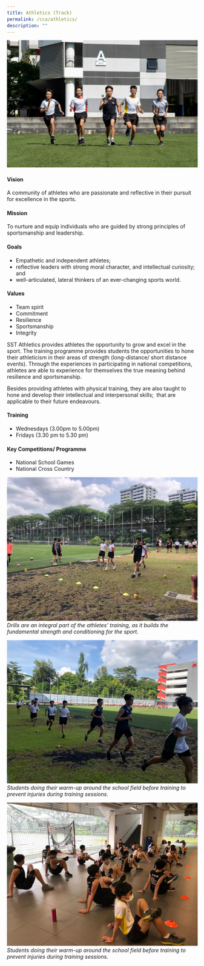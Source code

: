```yaml
---
title: Athletics (Track)
permalink: /cca/athletics/
description: ""
---
```

![](/images/CCA/cca_athletics%20cover.jpeg)
#### Vision
A community of athletes who are passionate and reflective in their pursuit for excellence in the sports.

#### Mission
To nurture and equip individuals who are guided by strong principles of sportsmanship and leadership.

#### Goals
*   Empathetic and independent athletes;
*   reflective leaders with strong moral character, and intellectual curiosity; and
*   well-articulated, lateral thinkers of an ever-changing sports world.

#### Values
*   Team spirit 
*   Commitment
*   Resilience
*   Sportsmanship
*   Integrity
 
SST Athletics provides athletes the opportunity to grow and excel in the sport. The training programme provides students the opportunities to hone their athleticism in their areas of strength (long-distance/ short distance events). Through the experiences in participating in national competitions, athletes are able to experience for themselves the true meaning behind resilience and sportsmanship. 

Besides providing athletes with physical training, they are also taught to hone and develop their intellectual and interpersonal skills;  that are applicable to their future endeavours.

#### Training 
*   Wednesdays (3.00pm to 5.00pm)
*   Fridays (3.30 pm to 5.30 pm)
    
#### Key Competitions/ Programme
*   National School Games 
*   National Cross Country
    


![](/images/CCA/athletics%2002.jpg)
*Drills are an integral part of the athletes’ training, as it builds the fundamental strength and conditioning for the sport.*

![](/images/CCA/athletics%2003.jpg)
*Students doing their warm-up around the school field before training to prevent injuries during training sessions.*

![](/images/CCA/athletics%2001.jpg)
*Students doing their warm-up around the school field before training to prevent injuries during training sessions.*

